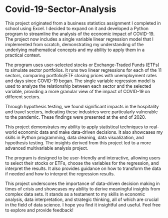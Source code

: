 # Covid-19-Sector-Analysis
This project originated from a business statistics assignment I completed in school using Excel. I decided to expand on it and developed a Python program to streamline the analysis of the economic impact of COVID-19. The project now includes a single variable linear regression model that I implemented from scratch, demonstrating my understanding of the underlying mathematical concepts and my ability to apply them in a practical context.

The program uses user-selected stocks or Exchange-Traded Funds (ETFs) to simulate sector portfolios. It runs two linear regressions for each of the 11 sectors, comparing portfolio/ETF closing prices with unemployment rates and days since COVID-19 began. The single variable regression model is used to analyze the relationship between each sector and the selected variable, providing a more granular view of the impact of COVID-19 on different sectors.

Through hypothesis testing, we found significant impacts in the hospitality and travel sectors, indicating these industries were particularly vulnerable to the pandemic. These findings were presented at the end of 2020.

This project demonstrates my ability to apply statistical techniques to real-world economic data and make data-driven decisions. It also showcases my skills in Python programming, data cleaning, data visualization, and hypothesis testing. The insights derived from this project led to a more advanced multivariable analysis project.

The program is designed to be user-friendly and interactive, allowing users to select their stocks or ETFs, choose the variables for the regression, and interpret the results. It also provides guidance on how to transform the data if needed and how to interpret the regression results.

This project underscores the importance of data-driven decision making in times of crisis and showcases my ability to derive meaningful insights from complex data sets. It stands as a testament to my skills in economic analysis, data interpretation, and strategic thinking, all of which are crucial in the field of data science. I hope you find it insightful and useful. Feel free to explore and provide feedback!
